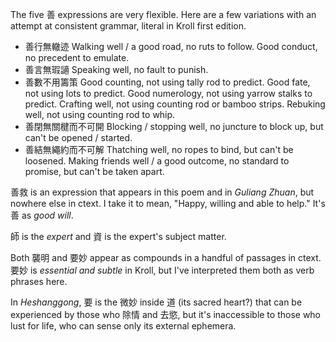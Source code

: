 The five 善 expressions
are very flexible.
Here are a few variations
with an attempt at consistent grammar,
literal in Kroll first edition.

- 善行無轍迹
  Walking well / a good road, no ruts to follow.
  Good conduct, no precedent to emulate.
- 善言無瑕讁
  Speaking well, no fault to punish.
- 善數不用籌策
  Good counting, not using tally rod to predict.
  Good fate, not using lots to predict.
  Good numerology, not using yarrow stalks to predict.
  Crafting well, not using counting rod or bamboo strips.
  Rebuking well, not using counting rod to whip.
- 善閉無關楗而不可開
  Blocking / stopping well, no juncture to block up, but can't be opened / started.
- 善結無繩約而不可解
  Thatching well, no ropes to bind, but can't be loosened.
  Making friends well / a good outcome, no standard to promise, but can't be taken apart.

善救 is an expression that appears in this poem
and in _Guliang Zhuan_,
but nowhere else in ctext.
I take it to mean,
"Happy, willing and able to help."
It's 善 as *good will*.

師 is the *expert*
and 資 is the expert's subject matter.

Both 襲明 and 要妙
appear as compounds
in a handful of passages in ctext.
要妙 is *essential and subtle* in Kroll,
but I've interpreted them both
as verb phrases here.

In _Heshanggong_,
要 is the 微妙 inside 道 (its sacred heart?)
that can be experienced by those who 除情 and 去慾,
but it's inaccessible to those who lust for life,
who can sense only its external ephemera.
